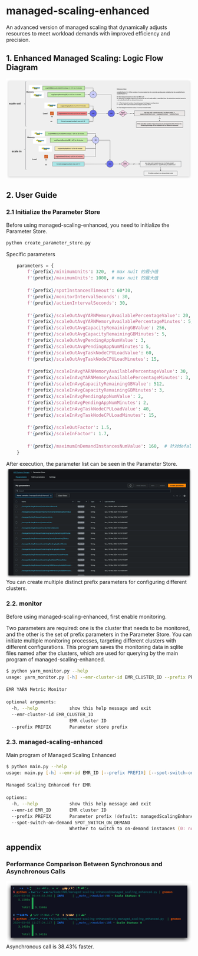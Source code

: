 # managed-scaling-enhanced
An advanced version of managed scaling that dynamically adjusts resources to meet workload demands with improved efficiency and precision.


## 1. Enhanced Managed Scaling: Logic Flow Diagram
![managed-scaling-enhanced-logic-diagram](imgs/managed-scaling-enhanced-logic-diagram.png)

## 2. User Guide

### 2.1 Initialize the Parameter Store
Before using managed-scaling-enhanced, you need to initialize the Parameter Store.

```zsh
python create_parameter_store.py
```

Specific parameters
```python
    parameters = {
        f'{prefix}/minimumUnits': 320,  # max nuit 的最小值
        f'{prefix}/maximumUnits': 1000, # max nuit 的最大值

        f'{prefix}/spotInstancesTimeout': 60*30,
        f'{prefix}/monitorIntervalSeconds': 30,
        f'{prefix}/actionIntervalSeconds': 30,

        f'{prefix}/scaleOutAvgYARNMemoryAvailablePercentageValue': 20,
        f'{prefix}/scaleOutAvgYARNMemoryAvailablePercentageMinutes': 5,
        f'{prefix}/scaleOutAvgCapacityRemainingGBValue': 256,
        f'{prefix}/scaleOutAvgCapacityRemainingGBMinutes': 5,
        f'{prefix}/scaleOutAvgPendingAppNumValue': 3,
        f'{prefix}/scaleOutAvgPendingAppNumMinutes': 5,
        f'{prefix}/scaleOutAvgTaskNodeCPULoadValue': 60,
        f'{prefix}/scaleOutAvgTaskNodeCPULoadMinutes': 15,

        f'{prefix}/scaleInAvgYARNMemoryAvailablePercentageValue': 30,
        f'{prefix}/scaleInAvgYARNMemoryAvailablePercentageMinutes': 3,
        f'{prefix}/scaleInAvgCapacityRemainingGBValue': 512,
        f'{prefix}/scaleInAvgCapacityRemainingGBMinutes': 3,
        f'{prefix}/scaleInAvgPendingAppNumValue': 2,
        f'{prefix}/scaleInAvgPendingAppNumMinutes': 2,
        f'{prefix}/scaleInAvgTaskNodeCPULoadValue': 40,
        f'{prefix}/scaleInAvgTaskNodeCPULoadMinutes': 15,

        f'{prefix}/scaleOutFactor': 1.5,
        f'{prefix}/scaleInFactor': 1.7,   

        f'{prefix}/maximumOnDemandInstancesNumValue': 160,  # 针对defalut情况下：on_demand instance num = core node num         
    }
```
After execution, the parameter list can be seen in the Parameter Store.
![Parameter Store](imgs/ParameterStore.png)
You can create multiple distinct prefix parameters for configuring different clusters.

### 2.2. monitor
Before using managed-scaling-enhanced, first enable monitoring.


Two parameters are required: one is the cluster that needs to be monitored, and the other is the set of prefix parameters in the Parameter Store. 
You can initiate multiple monitoring processes, targeting different clusters with different configurations. 
This program saves the monitoring data in sqlite files named after the clusters, which are used for querying by the main program of managed-scaling-enhanced.
```zsh
$ python yarn_monitor.py --help                                                                
usage: yarn_monitor.py [-h] --emr-cluster-id EMR_CLUSTER_ID --prefix PREFIX

EMR YARN Metric Monitor

optional arguments:
  -h, --help            show this help message and exit
  --emr-cluster-id EMR_CLUSTER_ID
                        EMR cluster ID
  --prefix PREFIX       Parameter store prefix
```

### 2.3. managed-scaling-enhanced
Main program of Managed Scaling Enhanced

```zsh
$ python main.py --help                                                                    
usage: main.py [-h] --emr-id EMR_ID [--prefix PREFIX] [--spot-switch-on-demand SPOT_SWITCH_ON_DEMAND]

Managed Scaling Enhanced for EMR

options:
  -h, --help            show this help message and exit
  --emr-id EMR_ID       EMR cluster ID
  --prefix PREFIX       Parameter prefix (default: managedScalingEnhanced)
  --spot-switch-on-demand SPOT_SWITCH_ON_DEMAND
                        Whether to switch to on-demand instances (0: no, 1: yes, default: 0)
```


## appendix
### Performance Comparison Between Synchronous and Asynchronous Calls
![comparison-of-synchronous-and-asynchronous-performance](imgs/comparison-of-synchronous-and-asynchronous-performance.png)
Asynchronous call is 38.43% faster.






